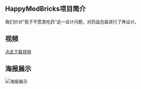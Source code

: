 ## HappyMedBricks项目简介

我们针对“孩子不愿意吃药”这一设计问题，对药品包装进行了再设计。

## 视频

[点击下载视频](../assets/happy视频.mp4)

## 海报展示

![海报展示](../assets/happy海报.png)


